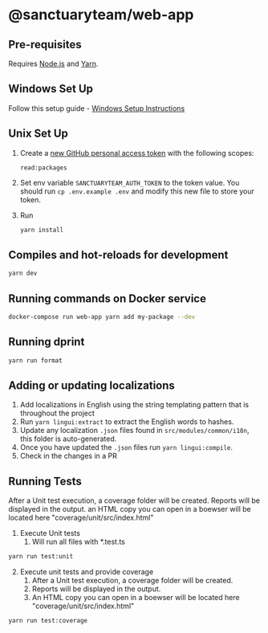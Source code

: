 # @sanctuaryteam/web-app

## Pre-requisites

Requires [Node.js](https://nodejs.org/en/) and [Yarn](https://yarnpkg.com/en/).

## Windows Set Up
Follow this setup guide - [Windows Setup Instructions](https://github.com/SanctuaryTeam/.github/blob/main/profile/SETUP.md)

## Unix Set Up
1. Create a [new GitHub personal access token](https://github.com/settings/tokens/new) with the following scopes:

    ```
    read:packages
    ```

2. Set env variable `SANCTUARYTEAM_AUTH_TOKEN` to the token value. You should run `cp .env.example .env` and modify this new file to store your token.

3. Run
    ```bash
    yarn install
    ```

## Compiles and hot-reloads for development

```bash
yarn dev
```

## Running commands on Docker service

```bash
docker-compose run web-app yarn add my-package --dev
```

## Running dprint

```bash
yarn run format
```
## Adding or updating localizations

1. Add localizations in English using the string templating pattern that is throughout the project
2. Run `yarn lingui:extract` to extract the English words to hashes.
3. Update any localization `.json` files found in `src/modules/common/i18n`, this folder is auto-generated.
4. Once you have updated the `.json` files run `yarn lingui:compile`.
5. Check in the changes in a PR

## Running Tests
After a Unit test execution, a coverage folder will be created. Reports will be displayed in the output.
an HTML copy you can open in a boewser will be located here "coverage/unit/src/index.html"
1. Execute Unit tests
   1. Will run all files with *.test.ts
```bash
yarn run test:unit
```
2. Execute unit tests and provide coverage
   1. After a Unit test execution, a coverage folder will be created.
   2. Reports will be displayed in the output.
   3. An HTML copy you can open in a boewser will be located here "coverage/unit/src/index.html"
```bash
yarn run test:coverage 
```

